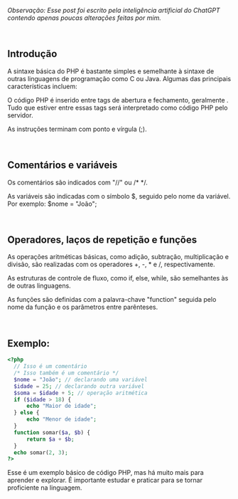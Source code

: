 *Observação: Esse post foi escrito pela inteligência artificial do ChatGPT contendo apenas poucas alterações feitas por mim.*

<br>

## Introdução

A sintaxe básica do PHP é bastante simples e semelhante à sintaxe de outras linguagens de programação como C ou Java. Algumas das principais características incluem:

O código PHP é inserido entre tags de abertura e fechamento, geralmente <?php e ?>. Tudo que estiver entre essas tags será interpretado como código PHP pelo servidor.

As instruções terminam com ponto e vírgula (;).

<br>

## Comentários e variáveis

Os comentários são indicados com "//" ou /* */.

As variáveis são indicadas com o símbolo $, seguido pelo nome da variável. Por exemplo: $nome = "João";

<br>

## Operadores, laços de repetição e funções

As operações aritméticas básicas, como adição, subtração, multiplicação e divisão, são realizadas com os operadores +, -, * e /, respectivamente.

As estruturas de controle de fluxo, como if, else, while, são semelhantes às de outras linguagens.

As funções são definidas com a palavra-chave "function" seguida pelo nome da função e os parâmetros entre parênteses.

<br>

## Exemplo:

```php
<?php
  // Isso é um comentário
  /* Isso também é um comentário */
  $nome = "João"; // declarando uma variável
  $idade = 25; // declarando outra variável
  $soma = $idade + 5; // operação aritmética
  if ($idade > 18) {
      echo "Maior de idade";
  } else {
      echo "Menor de idade";
  }
  function somar($a, $b) {
      return $a + $b;
  }
  echo somar(2, 3);
?>
```

Esse é um exemplo básico de código PHP, mas há muito mais para aprender e explorar. É importante estudar e praticar para se tornar proficiente na linguagem.
